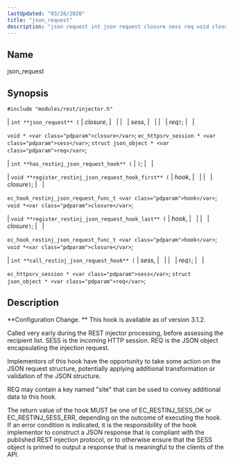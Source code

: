 ```yaml
---
lastUpdated: "03/26/2020"
title: "json_request"
description: "json request int json request closure sess req void closure ec httpsrv session sess struct json object req int has restinj json request hook void register restinj json request hook first hook closure ec hook restinj json request func t hook void closure void register restinj json request hook last..."
---
```


<a name="hooks.restinj.json_request"></a> 
## Name

json_request

## Synopsis

`#include "modules/rest/injector.h"`

| `int **json_request** (` | <var class="pdparam">closure</var>, |   |
|   | <var class="pdparam">sess</var>, |   |
|   | <var class="pdparam">req</var>`)`; |   |

`void * <var class="pdparam">closure</var>`;
`ec_httpsrv_session * <var class="pdparam">sess</var>`;
`struct json_object * <var class="pdparam">req</var>`;

| `int **has_restinj_json_request_hook** (` | `)`; |   |

| `void **register_restinj_json_request_hook_first** (` | <var class="pdparam">hook</var>, |   |
|   | <var class="pdparam">closure</var>`)`; |   |

`ec_hook_restinj_json_request_func_t <var class="pdparam">hook</var>`;
`void *<var class="pdparam">closure</var>`;

| `void **register_restinj_json_request_hook_last** (` | <var class="pdparam">hook</var>, |   |
|   | <var class="pdparam">closure</var>`)`; |   |

`ec_hook_restinj_json_request_func_t <var class="pdparam">hook</var>`;
`void *<var class="pdparam">closure</var>`;

| `int **call_restinj_json_request_hook** (` | <var class="pdparam">sess</var>, |   |
|   | <var class="pdparam">req</var>`)`; |   |

`ec_httpsrv_session * <var class="pdparam">sess</var>`;
`struct json_object * <var class="pdparam">req</var>`;<a name="idp44975440"></a> 
## Description

**Configuration Change. ** This hook is available as of version 3.1.2.

Called very early during the REST injector processing, before assessing the recipient list. SESS is the incoming HTTP session. REQ is the JSON object encapsulating the injection request.

Implementors of this hook have the opportunity to take some action on the JSON request structure, potentially applying additional transformation or validation of the JSON structure.

REQ may contain a key named "site" that can be used to convey additional data to this hook.

The return value of the hook MUST be one of EC_RESTINJ_SESS_OK or EC_RESTINJ_SESS_ERR, depending on the outcome of executing the hook. If an error condition is indicated, it is the responsibility of the hook implementor to construct a JSON response that is compliant with the published REST injection protocol, or to otherwise ensure that the SESS object is primed to output a response that is meaningful to the clients of the API.